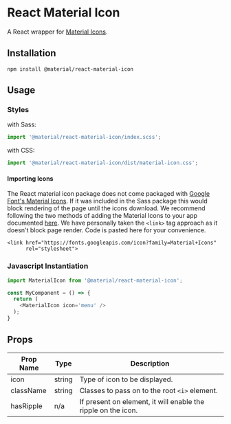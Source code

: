 # React Material Icon

A React wrapper for [Material Icons](http://material.io/tools/icons).

## Installation

```
npm install @material/react-material-icon
```

## Usage

### Styles

with Sass:
```js
import '@material/react-material-icon/index.scss';
```

with CSS:
```js
import '@material/react-material-icon/dist/material-icon.css';
```

#### Importing Icons

The React material icon package does not come packaged with [Google Font's Material Icons](https://google.github.io/material-design-icons/). If it was included in the Sass package this would block rendering of the page until the icons download.
We recommend following the two methods of adding the Material Icons to your app documented [here](https://google.github.io/material-design-icons/#getting-icons). We have personally taken the `<link>` tag approach as it doesn't block page render. Code is pasted here for your convenience.

```
<link href="https://fonts.googleapis.com/icon?family=Material+Icons"
      rel="stylesheet">
```

### Javascript Instantiation

```js
import MaterialIcon from '@material/react-material-icon';

const MyComponent = () => {
  return (
    <MaterialIcon icon='menu' />
  );
}
```

## Props

Prop Name | Type | Description
--- | --- | ---
icon | string | Type of icon to be displayed.
className | string | Classes to pass on to the root `<i>` element.
hasRipple | n/a | If present on element, it will enable the ripple on the icon.
